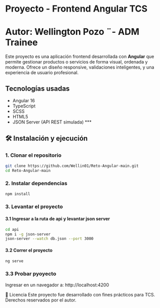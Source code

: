 # Proyecto - Frontend Angular TCS
# Autor: Wellington Pozo ¨- ADM Trainee

Este proyecto es una aplicación frontend desarrollada con **Angular** que permite gestionar productos o servicios de forma visual, ordenada y moderna. Ofrece un diseño responsive, validaciones inteligentes, y una experiencia de usuario profesional.

## Tecnologías usadas

- Angular 16
- TypeScript
- SCSS
- HTML5
- JSON Server (API REST simulada) ***

## 🛠 Instalación y ejecución
### 1. Clonar el repositorio
```bash
git clone https://github.com/Wellin01/Reto-Angular-main.git
cd Reto-Angular-main
```
### 2. Instalar dependencias
```bash
npm install
```
### 3. Levantar el proyecto
#### 3.1 Ingresar a la ruta de api y levantar json server
```bash
cd api
npm i -g json-server
json-server --watch db.json --port 3000
```
#### 3.2 Correr el proyecto
```bash
ng serve
```
### 3.3 Probar pyoyecto
Ingresar en un navegador a: http://localhost:4200

📝 Licencia
Este proyecto fue desarrollado con fines prácticos para TCS. Derechos reservados por el autor.